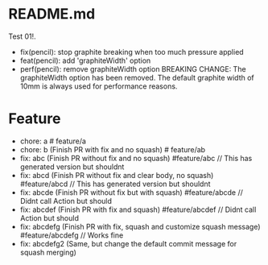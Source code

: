 # README.md

Test 01!.

- fix(pencil): stop graphite breaking when too much pressure applied
- feat(pencil): add 'graphiteWidth' option
- perf(pencil): remove graphiteWidth option
BREAKING CHANGE: The graphiteWidth option has been removed.
The default graphite width of 10mm is always used for performance reasons.

# Feature
- chore: a # feature/a
- chore: b (Finish PR with fix and no squash) # feature/ab
- fix: abc (Finish PR without fix and no squash) #feature/abc // This has generated version but shouldnt
- fix: abcd (Finish PR without fix and clear body, no squash) #feature/abcd // This has generated version but shouldnt
- fix: abcde (Finish PR without fix but with squash) #feature/abcde // Didnt call Action but should
- fix: abcdef (Finish PR with fix and squash) #feature/abcdef // Didnt call Action but should
- fix: abcdefg (Finish PR with fix, squash and customize squash message) #feature/abcdefg // Works fine
- fix: abcdefg2 (Same, but change the default commit message for squash merging)
